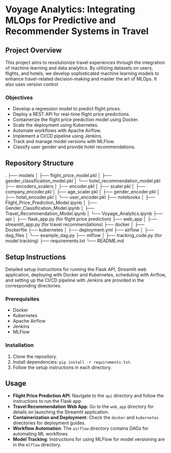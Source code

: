 # Voyage Analytics: Integrating MLOps for Predictive and Recommender Systems in Travel

## Project Overview

This project aims to revolutionize travel experiences through the integration of machine learning and data analytics. By utilizing datasets on users, flights, and hotels, we develop sophisticated machine learning models to enhance travel-related decision-making and master the art of MLOps. It also uses version control

### Objectives

- Develop a regression model to predict flight prices.
- Deploy a REST API for real-time flight price predictions.
- Containerize the flight price prediction model using Docker.
- Scale the deployment using Kubernetes.
- Automate workflows with Apache Airflow.
- Implement a CI/CD pipeline using Jenkins.
- Track and manage model versions with MLFlow.
- Classify user gender and provide hotel recommendations.

## Repository Structure

.
├── models
│   ├── flight_price_model.pkl
│   ├── gender_classification_model.pkl
│   └── hotel_recommendation_model.pkl
├── encoders_scalers
│   ├── encoder.pkl
│   ├── scaler.pkl
│   ├── company_encoder.pkl
│   ├── age_scaler.pkl
│   ├── gender_encoder.pkl
│   ├── hotel_encoder.pkl
│   └── user_encoder.pkl
├── notebooks
│   ├── Flight_Price_Prediction_Model.ipynb
│   ├── Gender_Classification_Model.ipynb
│   ├── Travel_Recommendation_Model.ipynb
│   └── Voyage_Analytics.ipynb
├── api
│   ├── flask_app.py (for flight price prediction)
├── web_app
│   ├── streamlit_app.py (for travel recommendations)
├── docker
│   ├── Dockerfile
├── kubernetes
│   ├── deployment.yml
├── airflow
│   ├── dag_files
│       └── example_dag.py
├── mlflow
│   ├── tracking_code.py (for model tracking)
├── requirements.txt
└── README.md

## Setup Instructions

Detailed setup instructions for running the Flask API, Streamlit web application, deploying with Docker and Kubernetes, scheduling with Airflow, and setting up the CI/CD pipeline with Jenkins are provided in the corresponding directories. 

### Prerequisites

- Docker
- Kubernetes
- Apache Airflow
- Jenkins
- MLFlow

### Installation

1. Clone the repository.
2. Install dependencies: `pip install -r requirements.txt`.
3. Follow the setup instructions in each directory.

## Usage

- **Flight Price Prediction API**: Navigate to the `api` directory and follow the instructions to run the Flask app.
- **Travel Recommendation Web App**: Go to the `web_app` directory for details on launching the Streamlit application.
- **Containerization and Deployment**: Check the `docker` and `kubernetes` directories for deployment guides.
- **Workflow Automation**: The `airflow` directory contains DAGs for automating ML workflows.
- **Model Tracking**: Instructions for using MLFlow for model versioning are in the `mlflow` directory.
